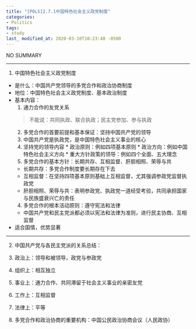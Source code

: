 ```yaml
---
title: "[POLS]2.7.1中国特色社会主义政党制度"
categories:
- Politics
tags:
- study
last_ modified_at: 2020-03-10T10:23:48 -0500
---
```


NO SUMMARY

***

1. 中国特色社会主义政党制度
  * 是什么：中国共产党领导的多党合作和政治协商制度
  * 地位：中国特色社会主义政党制度、基本政治制度
  * 基本内容：
    1. 通力合作的友党关系
    > 不能说：共同执政、联合执政；民主党参加、参与执政
    2. 多党合作的首要前提和基本保证：坚持中国共产党的领导
      1. 中国共产党是执政党，是中国特色社会主义事业的核心
      2. 坚持党的领导内容
        * 政治原则：例如四项基本原则
        * 政治方向：例如中国特色社会主义方向
        * 重大方针政策的领导：例如四个全面、五大理念
    3. 多党合作的基本方针：长期共存、互相监督、肝胆相照、荣辱与共
      * 长期共存：多党合作制度要长期存在下去
      * 互相监督：在坚持四项基本原则基础上互相监督，尤其强调参政党监督执政党
      * 肝胆相照、荣辱与共：表明参政党、执政党一道经受考验，共同承担国家与民族盛衰兴亡的责任
    4. 多党合作的根本活动原则：遵守宪法和法律
      * 中国共产党和民主党派都必须以宪法和法律为准则，进行民主协商、互相监督
   * 适合国情，优势显著

***

2. 中国共产党与各民主党派的关系总结：
  1. 政治上：领导和被领导，政党与参政党
  2. 组织上：相互独立
  3. 事业上：通力合作、共同滞留于社会主义事业的亲密友党 
  4. 工作上：互相监督
  5. 法律上：平等

3. 多党合作和政治协商的重要机构：中国公民政治协商会议（人民政协）
